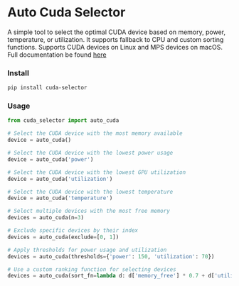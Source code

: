 # Auto Cuda Selector

A simple tool to select the optimal CUDA device based on memory, power, temperature, or utilization. It supports fallback to CPU and custom sorting functions. Supports CUDA devices on Linux and MPS devices on macOS. Full documentation be found [here](https://samermakni.github.io/cuda-selector/)

### Install
```bash
pip install cuda-selector
```
### Usage
```python
from cuda_selector import auto_cuda

# Select the CUDA device with the most memory available
device = auto_cuda()

# Select the CUDA device with the lowest power usage
device = auto_cuda('power')

# Select the CUDA device with the lowest GPU utilization
device = auto_cuda('utilization')

# Select the CUDA device with the lowest temperature
device = auto_cuda('temperature')

# Select multiple devices with the most free memory
devices = auto_cuda(n=3)

# Exclude specific devices by their index
devices = auto_cuda(exclude=[0, 1])

# Apply thresholds for power usage and utilization
devices = auto_cuda(thresholds={'power': 150, 'utilization': 70})

# Use a custom ranking function for selecting devices
devices = auto_cuda(sort_fn=lambda d: d['memory_free'] * 0.7 + d['utilization'] * 0.3)
```

